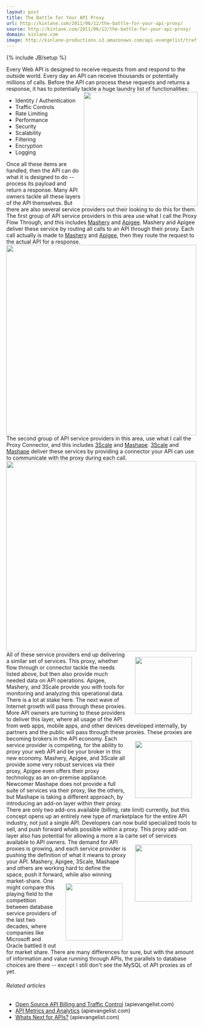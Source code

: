 ```yaml
---
layout: post
title: The Battle for Your API Proxy
url: http://kinlane.com/2011/06/12/the-battle-for-your-api-proxy/
source: http://kinlane.com/2011/06/12/the-battle-for-your-api-proxy/
domain: kinlane.com
image: http://kinlane-productions.s3.amazonaws.com/api-evangelist/traffic-lights.jpg
---
```

{% include JB/setup %}<p><!DOCTYPE html PUBLIC "-//W3C//DTD XHTML 1.0 Transitional//EN"
    "http://www.w3.org/TR/xhtml1/DTD/xhtml1-transitional.dtd">
<html xmlns="http://www.w3.org/1999/xhtml">
  <head>
    <title></title>
  </head>
  <body>
    Every Web API is designed to receive requests from and respond to the outside world. Every day an API can receive thousands or potentially millions of calls. Before the API can process these
    requests and returns a response, it has to potentially tackle a huge laundry list of functionalities: <img src="http://kinlane-productions.s3.amazonaws.com/api-evangelist/traffic-lights.jpg" alt=
    "" width="300" align="right" />
    <ul class="mainlist">
      <li>Identity / Authentication
      </li>
      <li>Traffic Controls
      </li>
      <li>Rate Limiting
      </li>
      <li>Performance
      </li>
      <li>Security
      </li>
      <li>Scalability
      </li>
      <li>Filtering
      </li>
      <li>Encryption
      </li>
      <li>Logging
      </li>
    </ul>Once all these items are handled, then the API can do what it is designed to do -- process its payload and return a response. Many API owners tackle all these layers of the API themselves.
    But there are also several service providers out their looking to do this for them. The first group of API service providers in this area use what I call the Proxy Flow Through, and this includes
    <a href="http://www.mashery.com/">Mashery</a> and <a href="http://www.apigee.com/">Apigee</a>. Mashery and Apigee deliver these service by routing all calls to an API through their proxy. Each
    call actually is made to <a title="Mashery" href="http://blog.apievangelist.com/2010/10/10/mashery-api-services/">Mashery</a> and <a title="Apigee" href=
    "http://blog.apievangelist.com/2010/10/10/apigee-api-services/">Apigee</a>, then they route the request to the actual API for a response. <img class="aligncenter" src=
    "http://kinlane-productions.s3.amazonaws.com/api-evangelist/ProxyFlowThrough.png" alt="" width="500" align="center" /> The second group of API service providers in this area, use what I call the
    Proxy Connector, and this includes <a title="3Scale" href="http://blog.apievangelist.com/2010/10/10/3scale-api-services/">3Scale</a> and <a title="Mashape" href=
    "http://blog.apievangelist.com/2011/03/04/mashape-api-service-provider/">Mashape</a>. <a href="http://www.3scale.net/">3Scale</a> and <a href="http://www.mashape.com/">Mashape</a> deliver these
    services by providing a connector your API can use to communicate with the proxy during each call. <img class="aligncenter" src=
    "http://kinlane-productions.s3.amazonaws.com/api-evangelist/ProxyConnector.png" alt="" width="500" align="center" /> <a href="http://www.apigee.com/"><img style="padding: 15px;" src=
    "http://kinlane-productions.s3.amazonaws.com/api-evangelist/apigee-logo.jpg" alt="" width="150" align="right" /></a>All of these service providers end up delivering a similar set of services.
    This proxy, whether flow through or connector tackle the needs listed above, but then also provide much needed data on API operations. Apigee, Mashery, and 3Scale provide you with tools for
    monitoring and analyzing this operational data. There is a lot at stake here. The next wave of Internet growth will pass through these proxies. More API owners are turning to these providers to
    deliver this layer, where all usage of the API from web apps, mobile apps, and other devices developed internally, by partners and the public will pass through these proxies. <a href=
    "http://www.mashery.com/"><img style="padding: 15px;" src="http://kinlane-productions.s3.amazonaws.com/api-evangelist/Mashery-Logo.gif" alt="" width="150" align="right" /></a>These proxies are
    becoming brokers in the API economy. Each service provider is competing, for the ability to proxy your web API and be your broker in this new economy. Mashery, Apigee, and 3Scale all provide some
    very robust services via their proxy, Apigee even offers their proxy technology as an on-premise appliance. Newcomer Mashape does not provide a full suite of services via their proxy, like the
    others, but Mashape is taking a different approach, by introducing an add-on layer within their proxy. There are only two add-ons available (billing, rate limit) currently, but this concept opens
    up an entirely new type of marketplace for the entire API industry, not just a single API. Developers can now build specialized tools to sell, and push forward whats possible within a proxy. This
    proxy add-on layer also has potential for allowing a more a la carte set of services available to API owners.<a href="http://www.3scale.net/"><img style="padding: 15px;" src=
    "http://kinlane-productions.s3.amazonaws.com/api-evangelist/3Scale-Logo.jpg" alt="" width="150" align="right" /></a> The demand for API proxies is growing, and each service provider is pushing
    the definition of what it means to proxy your API. Mashery, Apigee, 3Scale, Mashape and others are working hard to define the space, push it forward, while also winning market-share. <a href=
    "http://www.mashape.com/"><img style="padding: 15px;" src="http://kinlane-productions.s3.amazonaws.com/mashape-logo.png" alt="" width="150" align="right" /></a>One might compare this playing
    field to the competition between database service providers of the last two decades, where companies like Microsoft and Oracle battled it out for market share. There are many differences for
    sure, but with the amount of information and value running through APIs, the parallels to database choices are there -- except I still don't see the MySQL of API proxies as of yet.
    <h6 class="zemanta-related-title" style="font-size: 1em;">
      Related articles
    </h6>
    <ul class="zemanta-article-ul">
      <li class="zemanta-article-ul-li">
        <a href="http://blog.apievangelist.com/2011/05/21/open-source-api-billing-and-traffic-control/">Open Source API Billing and Traffic Control</a> (apievangelist.com)
      </li>
      <li class="zemanta-article-ul-li">
        <a href="http://blog.apievangelist.com/2011/03/31/api-metrics-and-analytics/">API Metrics and Analytics</a> (apievangelist.com)
      </li>
      <li class="zemanta-article-ul-li">
        <a href="http://blog.apievangelist.com/2011/05/24/whats-next-for-apis/">Whats Next for APIs?</a> (apievangelist.com)
      </li>
    </ul>
  </body>
</html></p>
